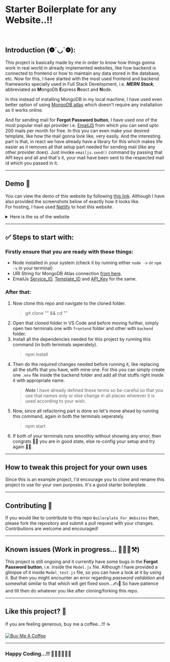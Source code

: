 # Starter Boilerplate for any Website..!!

<br/>

## Introduction (❁´◡`❁):

This project is basically made by me in order to know how things gonna work in real world in already implemented websites, like how backend is connected to frontend or how to maintain any data stored in the database, etc. Now for this, I have started with the most used frontend and backend frameworks specially used in Full Stack Development, i.e. **_MERN Stack_**, abbreviated as **M**ongoDb **E**xpress **R**eact and **N**ode.<br>

In this instead of installing MongoDB in my local machine, I have used even better option of using [MongoDB atlas](https://www.mongodb.com/atlas/database) which doesn't require any installation as it works online.

And for sending mail for **Forgot Password button**, I have used one of the most popular mail api provider i.e. [EmailJS](https://www.emailjs.com/) from which you can send upto 200 mails per month for free. In this you can even make your desired template, like how the mail gonna look like, very easily. And the interesting part is that, in react we have already have a library for this which makes life easier as it removes all that setup part needed for sending mail (like any other provider does). Just invoke `emailjs.send()` command by passing that API keys and all and that's it, your mail have been sent to the respected mail id which you passed in it.

---

## Demo 👀

You can view the demo of this website by following <a href="https://my-own-music-player-application.netlify.app/" target="_blank">this link</a>. Although I have also provided the screenshots below of exactly how it looks like.<br>
For hosting, I have used <a href="https://app.netlify.com" target="_blank">Netlify</a> to host this website.

<details>
<summary>Here is the ss of the website</summary>
<img src="./images/1.png" alt="Main_Page">
<img src="./images/2.png" alt="Login_Page">
<img src="./images/3.png" alt="Registration_Page">
<img src="./images/4.png" alt="Home_page_1">
<img src="./images/5.png" alt="Home_page_2">
<img src="./images/6.png" alt="Loading_Animation">
<img src="./images/7.png" alt="Toast_Animation">
<img src="./images/8.png" alt="Error_Animation">
</details>

---

## ✅ Steps to start with:

### Firstly ensure that you are ready with these things:

- Node installed in your system (check it by running either `node -v` or `npm -v` in your terminal)
- URI String for MongoDB Atlas connection [from here](https://cloud.mongodb.com/v2/63c0084fb7eec9687474067f#/clusters/detail/Cluster-1/connect?clusterId=Cluster-1).
- EmailJs [Service_ID](https://dashboard.emailjs.com/admin), [Template_ID](https://dashboard.emailjs.com/admin/templates) and [API_Key](https://dashboard.emailjs.com/admin/account) for the same.

### After that:

1. Now clone this repo and navigate to the cloned folder.
   > git clone "" && cd ""
2. Open that cloned folder in VS Code and before moving further, simply open two terminals one with `frontend` folder and other with `backend` folder.
3. Install all the dependencies needed for this project by running this command (in both terminals seperately).
   > npm install
4. Then do the required changes needed before running it, like replacing all the stuffs that you have, with mine one. For this you can simply create one `.env` file inside the backend folder and add all that stuffs right inside it with appropriate name.
   > **_Note_** I have already defined these terms so be-careful so that you use that names only or else change in all places wherever it is used according to your wish.
5. Now, since all refactoring part is done so let's move ahead by running this command, again in both the terminals seperately.
   > npm start
6. If both of your terminals runs smoothly without showing any error, then congrats 🥳🎉 you are in good state, else re-config your setup and try again 🤕🫣.

---

## How to tweak this project for your own uses

Since this is an example project, I'd encourage you to clone and rename this project to use for your own purposes. It's a good starter boilerplate.

---

## Contributing 📝

If you would like to contribute to this repo `Boilerplate_For_Websites` then, please fork the repository and submit a pull request with your changes. Contributions are welcome and encouraged!

---

## Known issues (Work in progress... 👷🏽‍♂️⚒️)

This project is still ongoing and it currently have some bugs in the **Forgot Password button**, i.e. inside the `Model.js` file. Although I have provided a glimpse of it inside `Model_test.js` file, so you can have a look at it by using it. But then you might encounter an error regarding _password validation_ and somewhat similar to that which will get fixed soon...✍️📝 So have patience and till then do whatever you like after cloning/forking this repo.

---

## Like this project? 🤩

If you are feeling generous, buy me a coffee...!!! ☕<br/>

<a href="https://www.buymeacoffee.com/priyanshubaran" target="_blank"><img src="https://cdn.buymeacoffee.com/buttons/default-orange.png" alt="Buy Me A Coffee" height="41" width="174"></a>

---

### Happy Coding...!! 👨🏽‍💻👨🏽‍💻
